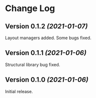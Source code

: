 Change Log
==========
Version 0.1.2 *(2021-01-07)*
----------------------------
Layout managers added.
Some bugs fixed.

Version 0.1.1 *(2021-01-06)*
----------------------------
Structural library bug fixed.

Version 0.1.0 *(2021-01-06)*
----------------------------
Initial release.
